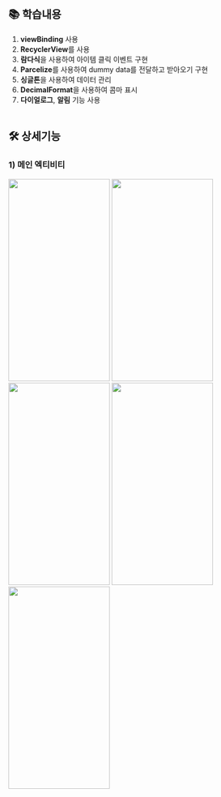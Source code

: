## 📚 학습내용
1. **viewBinding** 사용
2. **RecyclerView**를 사용
4. **람다식**을 사용하여 아이템 클릭 이벤트 구현
5. **Parcelize**를 사용하여 dummy data를 전달하고 받아오기 구현
7. **싱글톤**을 사용하여 데이터 관리
8. **DecimalFormat**을 사용하여 콤마 표시
9. **다이얼로그**, **알림** 기능 사용</br></br>

## 🛠️ 상세기능
### 1) 메인 엑티비티

<img src="https://github.com/wndnjs00/CarrotMarket/assets/89961868/ab810b20-58a7-43ca-90e8-a9532314015d" width="200" height="400">


<img src="https://github.com/wndnjs00/CarrotMarket/assets/89961868/4c943a69-6bab-4a16-a609-4e9a8db2abc5" width="200" height="400">


<img src="https://github.com/wndnjs00/CarrotMarket/assets/89961868/6756ca79-7625-462e-8c49-2f6d018ca67a" width="200" height="400">


<img src="https://github.com/wndnjs00/CarrotMarket/assets/89961868/6c521f8a-87b0-43f4-9775-7e9de31d4ff6" width="200" height="400">


<img src="https://github.com/wndnjs00/CarrotMarket/assets/89961868/d11adfcc-62b2-41f4-9da7-a5ab8bfe19a7" width="200" height="400">

